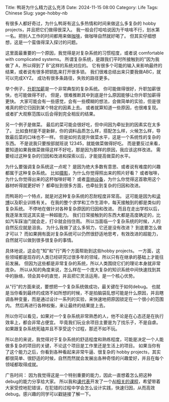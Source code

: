 Title: 鸭哥为什么精力这么充沛
Date: 2024-11-15 08:00
Category: Life
Tags: Chinese
Slug: yage-hobby-nb

有很多人都好奇过，为什么鸭哥有这么多热情和时间来做这么多复杂的 hobby projects，并且把它们做得很深入。
我一般会打哈哈说因为干啥啥不行，划水第一名。把别人工作的时间都用来做[咖啡](https://yage.ai/HG-1-coffee-grinder-review.html)，做咖啡自然就好喝了。
但其实仔细想想，这是一个蛮值得深入探讨的问题。

这里面最重要的一个原因，我觉得是对复杂系统的习惯程度，或者说 comfortable with complicated systems。
所谓复杂系统，是跟我们平时所接触到的"因为我做了 A，所以得到了 B"这样的系统对应的。
它有很多个可能的输入来影响最终的结果，或者说有很多把钥匙来打开很多锁。
我们很难总结出来只要我做ABC，就可以完成XYZ。
成功有很多条路径，失败的路径更多。

举个例子，[升职加薪](https://yage.ai/four-field-interview.html)是一个非常典型的复杂系统。
你可能做得很好，升职加薪很快，也可能做得不好。
但是，很难推断其中到底是什么原因能够让你升职加薪得更快。
大家可能会有一些感觉，会有一些模糊的想法，会做简单的实验，但是很难真的把它归因到某个特定的因素上去。
或者就算知道一些原因，也很难复现。或者扩大观察范围以后会得到完全相反的结果。

另一个例子是做菜。
最后的菜可能会很好吃，但中间因为牵扯到的因素实在太多了。
比如食材是不是新鲜，你的调料品质怎么样，搭配怎么样，火候怎么样，导致最后菜的口味也不一样。
但是如何去提升做菜水平，这是一个系统性的复杂的东西。
不是说我只要按部就班说 12345，就能做菜做得好吃。
而是要反过来看，要知道如果我做菜做得这样不好吃，那是因为那样的原因，我应该这样改进。
需要经过这种复杂的归因和改进和探索以后，才能提高做菜的水平。

为什么要强调复杂系统这一点呢？
是因为绝大多数有意思、或者说有难度的兴趣都属于这种复杂系统。
比如[摄影](https://yage.ai/focal-length-in-photography.html)，为什么你觉得照出来的照片好看？
或者咖啡，为什么你觉得出来的这杯咖啡好喝？
或者[音响设备](https://yage.ai/sound-engineering-1-scientific-hifi.html)，为什么你觉得这首歌用这个器材听得就更好听？
都牵扯到很多方面，也牵扯到复杂的归因和改进。

而鸭哥的一个特点，就是对这种复杂系统的忍耐程度非常高。
这可能是因为和[读博](https://yage.ai/phd-master-selection.html)以及职业训练有关。
在我的整个求学和工作生涯中，每天接触到的都是类似的复杂系统。
不停地在做针对各种复杂原因的归因和改进。
而且在走出学校以后，我逐渐发现这其实是一种超能力。
我们日常接触到的东西大都是高度确定的，比如汽车踩油门就会走，打伞就会挡住雨。
所以当面临一个复杂系统的时候，人的自然反应就是沮丧。
为什么我做了这么多努力，它还是没有改进？
到底要怎么做才可以？
而如果拥有面对复杂系统可以仍然很舒适地思考，有效改进的超能力，自然就可以做到很多很复杂的事情。

具体地说，这会在"知"和"行"两个方面帮助到这些hobby projects。
一方面，这些领域都是现存的人类已经研究过很多年的领域，所以只有在继承的基础上才能往前发展。
但因为这些都是非常复杂的系统，所以人类围绕它们的理论本身就非常庞杂。
所以从知的角度来说，怎么样在一个庞大复杂的知识系统中间快速找到其中的脉络，领会其中的直觉，并且把它灵活运用，是一个核心优势。

从"行"的方面来说，要想把一个复杂系统做成功，最关键在于如何debug。
也就是当你看到最终的成效不如所想的时候，不是拍脑袋乱想可能是什么原因，并且瞎调各种变量，而是通过设计一系列的实验，来快速地把原因锁定在一个很小的范围内。
然后再进行各种权衡，来让最终的结果提上去。

所以你可以看见，如果对一个复杂系统非常熟悉的人，他不论是在心态还是在执行效率上，都会非常占便宜。
毕竟我们玩业余项目主要是为了找乐子，不是自虐。
如果跟复杂系统死磕并且不享受这个过程，那还不如不玩。

所以总的来说，我觉得对于复杂系统的舒适程度和熟练程度，可能是决定一个人能做多复杂的项目的关键，不论这个项目是工作里还是生活上的项目。
如果当你有了这个能力之后，你看到各种看起来非常牛逼、很复杂的 hobby projects，其实都很简单、很舒适的时候，自然而然就会发展出各种奇怪的兴趣爱好，并且在每个领域都取得成就。

广告时间：
因为我觉得这是一个特别重要的能力，因此一直想着怎么把这种debug的能力分享给大家。
所以我和[课代表](https://space.bilibili.com/491306902/)开发了一个[AI相关的课程](https://www.superlinear.academy/c/ai/)，希望带着大家受控地犯错误，在犯错的过程中学会怎么设计实践，快速归因，从而高效debug。感兴趣的同学可以戳链接了解一下。